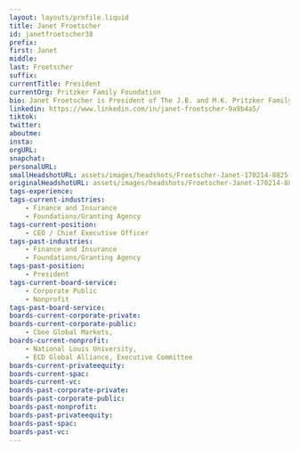 ```yaml
---
layout: layouts/profile.liquid
title: Janet Froetscher
id: janetfroetscher38
prefix: 
first: Janet
middle: 
last: Froetscher
suffix: 
currentTitle: President
currentOrg: Pritzker Family Foundation
bio: Janet Froetscher is President of The J.B. and M.K. Pritzker Family Foundation, a private foundation committed to innovative strategies for solving society’s most challenging problems. As President, Janet Froetscher develops strategy and drives its implementation to create results supporting the Foundation’s priorities in early childhood development, healthcare and civil rights which are the three cornerstones of the Foundation.<br /><br />Ms. Froetscher is the former CEO of Special Olympics, leading the organization in all of its functions to fulfill the mission of full inclusion for people with intellectual disabilities. She led a global team with operations and affiliates in more than 170 countries. During her tenure, Ms. Froetscher led the growth of the movement to more than 5 million athletes, holding more than 94,000 competitions annually, and including more than one million coaches and volunteers.<br /><br /> From 2008 to 2013, Ms. Froetscher was the President and CEO of the National Safety Council (NSC), an organization whose mission is to save lives and prevent injuries. Under her leadership, NSC created a new strategy and implemented initiatives which saved over 10,000 lives and prevented over 1 million injuries by focusing on issues such as workplace safety, distracted and teen driving. <br /><br /> <br /><br />From 2003 to 2008, Ms. Froetscher was CEO of the United Way of Metropolitan Chicago where she led the merger of 54 United Ways into a single entity, the largest merger of a non-profit in the country. She also served as COO of the Aspen Institute where she also led the leadership development business and the strategic planning effort. Prior to that she was Executive Director of the non-profit consulting arm of the Commercial Club of Chicago bringing business expertise to City of Chicago government and the Chicago Board of Education generating enormous improvements in service and reducing costs by hundreds of millions of dollars. Her corporate experience includes account management, credit and syndications roles at Bankers Trust Company and First National Bank of Chicago. <br /><br />Ms. Froetscher holds a bachelor's degree from the University of Virginia and an MBA from the Kellogg Graduate School of Management of Northwestern University both with high distinction. She is a Board member of the Chicago Board Options Exchange (BATS&#58; CBOE) where she chaired the Nominating and Governance Committee and a member of the Board of Trustees for National Louis University. Ms. Froetscher is a member of the Chicago Network and Commercial Club of Chicago and is a Henry Crown Fellow of the Aspen Institute.
linkedin: https://www.linkedin.com/in/janet-froetscher-9a9b4a5/
tiktok: 
twitter: 
aboutme: 
insta: 
orgURL: 
snapchat: 
personalURL: 
smallHeadshotURL: assets/images/headshots/Froetscher-Janet-170214-8825-fave-final-crop%20%28med%201200%20pix%29_converted_scaled.avif
originalHeadshotURL: assets/images/headshots/Froetscher-Janet-170214-8825-fave-final-crop%20%28med%201200%20pix%29_converted_scaled.avif
tags-experience: 
tags-current-industries: 
    - Finance and Insurance
    - Foundations/Granting Agency
tags-current-position: 
    - CEO / Chief Executive Officer
tags-past-industries: 
    - Finance and Insurance
    - Foundations/Granting Agency
tags-past-position: 
    - President
tags-current-board-service: 
    - Corporate Public
    - Nonprofit
tags-past-board-service: 
boards-current-corporate-private: 
boards-current-corporate-public: 
    - Cboe Global Markets, 
boards-current-nonprofit: 
    - National Louis University, 
    - ECD Global Alliance, Executive Committee
boards-current-privateequity: 
boards-current-spac: 
boards-current-vc: 
boards-past-corporate-private: 
boards-past-corporate-public: 
boards-past-nonprofit: 
boards-past-privateequity: 
boards-past-spac: 
boards-past-vc: 
---
```

